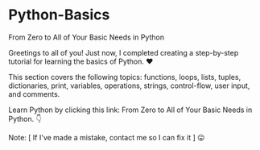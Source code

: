 # Python-Basics
From Zero to All of Your Basic Needs in Python

Greetings to all of you! Just now, I completed creating a step-by-step tutorial for learning the basics of Python. ❤

This section covers the following topics: functions, loops, lists, tuples, dictionaries, print, variables, operations, strings, control-flow, user input, and comments.

Learn Python by clicking this link: From Zero to All of Your Basic Needs in Python. 👇

Note: [ If I've made a mistake, contact me so I can fix it ] 😛
